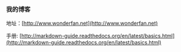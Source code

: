 ### 我的博客

地址：[http://www.wonderfan.net](http://www.wonderfan.net)

手册: [http://markdown-guide.readthedocs.org/en/latest/basics.html](http://markdown-guide.readthedocs.org/en/latest/basics.html)
